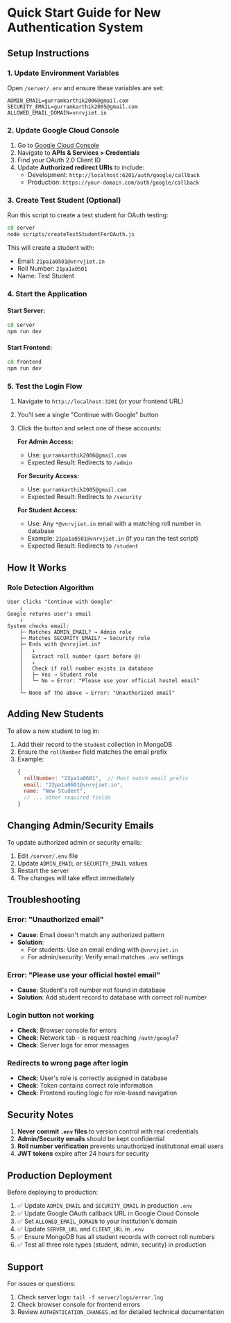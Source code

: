 # Quick Start Guide for New Authentication System

## Setup Instructions

### 1. Update Environment Variables

Open `/server/.env` and ensure these variables are set:

```env
ADMIN_EMAIL=gurramkarthik2006@gmail.com
SECURITY_EMAIL=gurramkarthik2005@gmail.com
ALLOWED_EMAIL_DOMAIN=vnrvjiet.in
```

### 2. Update Google Cloud Console

1. Go to [Google Cloud Console](https://console.cloud.google.com/)
2. Navigate to **APIs & Services > Credentials**
3. Find your OAuth 2.0 Client ID
4. Update **Authorized redirect URIs** to include:
   - Development: `http://localhost:6201/auth/google/callback`
   - Production: `https://your-domain.com/auth/google/callback`

### 3. Create Test Student (Optional)

Run this script to create a test student for OAuth testing:

```bash
cd server
node scripts/createTestStudentForOAuth.js
```

This will create a student with:
- Email: `21pa1a0501@vnrvjiet.in`
- Roll Number: `21pa1a0501`
- Name: Test Student

### 4. Start the Application

#### Start Server:
```bash
cd server
npm run dev
```

#### Start Frontend:
```bash
cd frontend
npm run dev
```

### 5. Test the Login Flow

1. Navigate to `http://localhost:3201` (or your frontend URL)
2. You'll see a single "Continue with Google" button
3. Click the button and select one of these accounts:

   **For Admin Access:**
   - Use: `gurramkarthik2006@gmail.com`
   - Expected Result: Redirects to `/admin`

   **For Security Access:**
   - Use: `gurramkarthik2005@gmail.com`
   - Expected Result: Redirects to `/security`

   **For Student Access:**
   - Use: Any `*@vnrvjiet.in` email with a matching roll number in database
   - Example: `21pa1a0501@vnrvjiet.in` (if you ran the test script)
   - Expected Result: Redirects to `/student`

## How It Works

### Role Detection Algorithm

```
User clicks "Continue with Google"
    ↓
Google returns user's email
    ↓
System checks email:
    ├─ Matches ADMIN_EMAIL? → Admin role
    ├─ Matches SECURITY_EMAIL? → Security role
    ├─ Ends with @vnrvjiet.in?
    │   ↓
    │   Extract roll number (part before @)
    │   ↓
    │   Check if roll number exists in database
    │   ├─ Yes → Student role
    │   └─ No → Error: "Please use your official hostel email"
    │
    └─ None of the above → Error: "Unauthorized email"
```

## Adding New Students

To allow a new student to log in:

1. Add their record to the `Student` collection in MongoDB
2. Ensure the `rollNumber` field matches the email prefix
3. Example:
   ```javascript
   {
     rollNumber: "22pa1a0601",  // Must match email prefix
     email: "22pa1a0601@vnrvjiet.in",
     name: "New Student",
     // ... other required fields
   }
   ```

## Changing Admin/Security Emails

To update authorized admin or security emails:

1. Edit `/server/.env` file
2. Update `ADMIN_EMAIL` or `SECURITY_EMAIL` values
3. Restart the server
4. The changes will take effect immediately

## Troubleshooting

### Error: "Unauthorized email"
- **Cause**: Email doesn't match any authorized pattern
- **Solution**: 
  - For students: Use an email ending with `@vnrvjiet.in`
  - For admin/security: Verify email matches `.env` settings

### Error: "Please use your official hostel email"
- **Cause**: Student's roll number not found in database
- **Solution**: Add student record to database with correct roll number

### Login button not working
- **Check**: Browser console for errors
- **Check**: Network tab - is request reaching `/auth/google`?
- **Check**: Server logs for error messages

### Redirects to wrong page after login
- **Check**: User's role is correctly assigned in database
- **Check**: Token contains correct role information
- **Check**: Frontend routing logic for role-based navigation

## Security Notes

1. **Never commit `.env` files** to version control with real credentials
2. **Admin/Security emails** should be kept confidential
3. **Roll number verification** prevents unauthorized institutional email users
4. **JWT tokens** expire after 24 hours for security

## Production Deployment

Before deploying to production:

1. ✅ Update `ADMIN_EMAIL` and `SECURITY_EMAIL` in production `.env`
2. ✅ Update Google OAuth callback URL in Google Cloud Console
3. ✅ Set `ALLOWED_EMAIL_DOMAIN` to your institution's domain
4. ✅ Update `SERVER_URL` and `CLIENT_URL` in `.env`
5. ✅ Ensure MongoDB has all student records with correct roll numbers
6. ✅ Test all three role types (student, admin, security) in production

## Support

For issues or questions:
1. Check server logs: `tail -f server/logs/error.log`
2. Check browser console for frontend errors
3. Review `AUTHENTICATION_CHANGES.md` for detailed technical documentation
